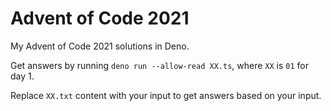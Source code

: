 # Advent of Code 2021

My Advent of Code 2021 solutions in Deno.

Get answers by running `deno run --allow-read XX.ts`, where `XX` is `01` for day 1.

Replace `XX.txt` content with your input to get answers based on your input.
